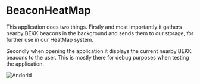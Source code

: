 # BeaconHeatMap

This application does two things. Firstly and most importantly it gathers nearby BEKK beacons in
the background and sends them to our storage, for further use in our HeatMap system.

Secondly when opening the application it displays the current nearby BEKK beacons to the user.
This is mostly there for debug purposes when testing the application.

![Andorid](https://cloud.githubusercontent.com/assets/2320398/14406979/576e3fb6-feb8-11e5-98fd-b27f16678cab.png)
